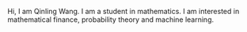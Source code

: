 Hi, I am Qinling Wang. I am a student in mathematics. I am interested in mathematical finance, probability theory and machine learning.

<!---
wang-qinling/wang-qinling is a ✨ special ✨ repository because its `README.md` (this file) appears on your GitHub profile.
You can click the Preview link to take a look at your changes.
--->
